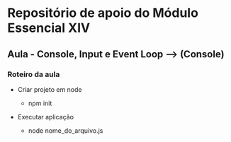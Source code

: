 # Repositório de apoio do Módulo Essencial XIV

## Aula - Console, Input e Event Loop --> (Console)

### Roteiro da aula

- Criar projeto em node

  - npm init

- Executar aplicação

  - node nome_do_arquivo.js
